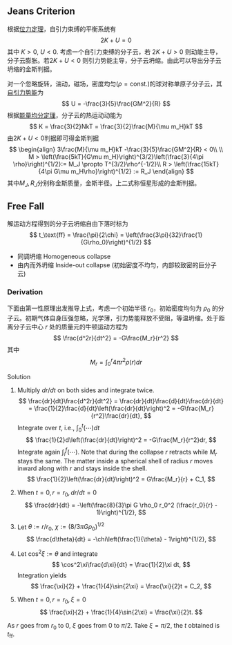 ## Jeans Criterion
根据[位力定理](<Virial Theorem>)，自引力束缚的平衡系统有
$$
2K + U = 0
$$
其中 $K > 0$, $U < 0$. 考虑一个自引力束缚的分子云，若 $2K + U > 0$ 则动能主导，分子云膨胀。若$2K + U<0$ 则引力势能主导，分子云坍缩。由此可以导出分子云坍缩的金斯判据。

对一个忽略旋转，湍动，磁场，密度均匀($\rho=\text{const.}$)的球对称单原子分子云，其[自引力势能](<Gravitation Law>)为
$$
U = -\frac{3}{5}\frac{GM^2}{R}
$$
根据[能量均分定理](<Equipartition Theorem>)，分子云的热运动动能为
$$
K = \frac{3}{2}NkT = \frac{3}{2}\frac{M}{\mu m_H}kT
$$
由$2K+U<0$判据即可得金斯判据
$$
\begin{align}
3\frac{M}{\mu m_H}kT -\frac{3}{5}\frac{GM^2}{R} < 0\\
\\
M > \left(\frac{5kT}{G\mu m_H}\right)^{3/2}\left(\frac{3}{4\pi \rho}\right)^{1/2}:= M_J \propto T^{3/2}\rho^{-1/2}\\
R > \left(\frac{15kT}{4\pi G\mu m_H\rho}\right)^{1/2} := R_J
\end{align}
$$
其中$M_J, R_J$分别称金斯质量，金斯半径。上二式称恒星形成的金斯判据。


## Free Fall
解运动方程得到的分子云坍缩自由下落时标为
$$
t_\text{ff} = \frac{\pi}{2\chi} = \left(\frac{3\pi}{32}\frac{1}{G\rho_0}\right)^{1/2}
$$
- 同调坍缩 Homogeneous collapse
- 由内而外坍缩 Inside-out collapse (初始密度不均匀，内部较致密的巨分子云)

### Derivation

下面由第一性原理出发推导上式，考虑一个初始半径 $r_0$，初始密度均匀为 $\rho_0$ 的分子云。初期气体自身压强忽略，光学薄，引力势能释放不受阻，等温坍缩。处于距离分子云中心 $r$ 处的质量元的牛顿运动方程为
$$
\frac{d^2r}{dt^2} = -G\frac{M_r}{r^2}
$$
其中
$$
M_r = \int_0^r4\pi r^2\rho(r)dr
$$

Solution
1. Multiply $dr/dt$ on both sides and integrate twice.
	$$
	\frac{dr}{dt}\frac{d^2r}{dt^2} = \frac{dr}{dt}\frac{d}{dt}\frac{dr}{dt} = \frac{1}{2}\frac{d}{dt}\left(\frac{dr}{dt}\right)^2 = -G\frac{M_r}{r^2}\frac{dr}{dt},
	$$
	Integrate over $t$, i.e., $\int_0^t(\cdots) dt$
	$$
	\frac{1}{2}d\left(\frac{dr}{dt}\right)^2 = -G\frac{M_r}{r^2}dr,
	$$
	Integrate again $\int_i^f(\cdots)$. Note that during the collapse $r$ retracts while $M_r$ stays the same. The matter inside a spherical shell of radius $r$ moves inward along with $r$ and stays inside the shell. 
	$$
	\frac{1}{2}\left(\frac{dr}{dt}\right)^2 = G\frac{M_r}{r} + C_1,
	$$
	
2. When $t=0,\, r=r_0, dr/dt=0$
	$$
	\frac{dr}{dt} = -\left(\frac{8}{3}\pi G \rho_0 r_0^2 (\frac{r_0}{r} - 1)\right)^{1/2},
	$$
3. Let $\theta := r/r_0$, $\chi := (8/3\pi G\rho_0)^{1/2}$
	$$
	\frac{d\theta}{dt} = -\chi\left(\frac{1}{\theta} - 1\right)^{1/2},
	$$
4. Let $\cos^2\xi:=\theta$ and integrate
	$$
	\cos^2\xi\frac{d\xi}{dt} = \frac{1}{2}\xi dt,
	$$
	Integration yields
	$$
	\frac{\xi}{2} + \frac{1}{4}\sin{2\xi} = \frac{\xi}{2}t + C_2,
	$$
5. When $t=0,\, r=r_0, \xi=0$
	$$
	\frac{\xi}{2} + \frac{1}{4}\sin{2\xi} = \frac{\xi}{2}t.
	$$

As $r$ goes from $r_0$ to $0$, $\xi$ goes from $0$ to $\pi/2$. Take $\xi=\pi/2$, the $t$ obtained is $t_\text{ff}$.